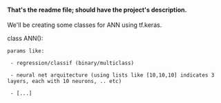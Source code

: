#### That's the readme file; should have the project's description.

We'll be creating some classes for ANN using tf.keras.

class ANN():

	params like: 	
	
	 - regression/classif (binary/multiclass)
	 
	 - neural net arquitecture (using lists like [10,10,10] indicates 3 layers, each with 10 neurons, .. etc)
	 
	 - [...]


